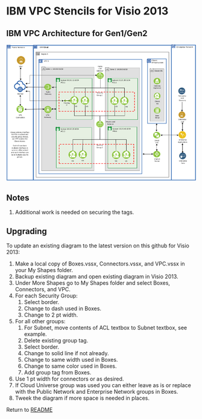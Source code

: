 # IBM VPC Stencils for Visio 2013

## IBM VPC Architecture for Gen1/Gen2
![VPCArchitecture](/images/ibm_vpc_architecture_visio.png)

## Notes

1. Additional work is needed on securing the tags.

## Upgrading

To update an existing diagram to the latest version on this github for Visio 2013:
1. Make a local copy of Boxes.vssx, Connectors.vssx, and VPC.vssx in your My Shapes folder.
2. Backup existing diagram and open existing diagram in Visio 2013.
3. Under More Shapes go to My Shapes folder and select Boxes, Connectors, and VPC.
4. For each Security Group: 
    1. Select border.
    2. Change to dash used in Boxes.
    3. Change to 2 pt width.
5. For all other groups:
    1. For Subnet, move contents of ACL textbox to Subnet textbox, see example.
    2. Delete existing group tag.
    3. Select border.
    4. Change to solid line if not already.
    5. Change to same width used in Boxes.
    6. Change to same color used in Boxes.
    7. Add group tag from Boxes.
6. Use 1 pt width for connectors or as desired.
7. If Cloud Universe group was used you can either leave as is or replace with the Public Network and Enterprise Network groups in Boxes.
8. Tweek the diagram if more space is needed in places.

Return to [README](/README.md)
